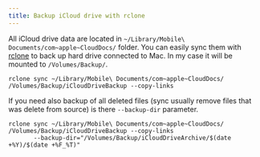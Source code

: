 ```yaml
---
title: Backup iCloud drive with rclone
---
```


All iCloud drive data are located in `~/Library/Mobile\ Documents/com~apple~CloudDocs/` folder. You can easily sync them
with [rclone](https://rclone.org/) to back up hard drive connected to Mac. In my case it will be mounted
to `/Volumes/Backup/`.

```shell
rclone sync ~/Library/Mobile\ Documents/com~apple~CloudDocs/ /Volumes/Backup/iCloudDriveBackup --copy-links
```

If you need also backup of all deleted files (sync usually remove files that was delete from source) is
there `--backup-dir` parameter.

```shell
rclone sync ~/Library/Mobile\ Documents/com~apple~CloudDocs/ /Volumes/Backup/iCloudDriveBackup --copy-links 
       --backup-dir="/Volumes/Backup/iCloudDriveArchive/$(date +%Y)/$(date +%F_%T)"
```